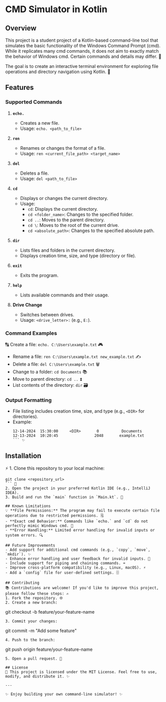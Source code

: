 # CMD Simulator in Kotlin

## Overview
 This project is a student project of a Kotlin-based command-line tool that simulates the basic functionality of the Windows Command Prompt (cmd). While it replicates many cmd commands, it does not aim to exactly match the behavior of Windows cmd. Certain commands and details may differ. 🌟

The goal is to create an interactive terminal environment for exploring file operations and directory navigation using Kotlin. 🚀

## Features

### Supported Commands
1. **`echo.`**
   - Creates a new file.
   - Usage: `echo. <path_to_file>`

2. **`ren`**
   - Renames or changes the format of a file.
   - Usage: `ren <current_file_path> <target_name>`

3. **`del`**
   - Deletes a file.
   - Usage: `del <path_to_file>`

4. **`cd`**
   - Displays or changes the current directory.
   - Usage:
     - `cd`: Displays the current directory.
     - `cd <folder_name>`: Changes to the specified folder.
     - `cd ..`: Moves to the parent directory.
     - `cd \`: Moves to the root of the current drive.
     - `cd <absolute_path>`: Changes to the specified absolute path.

5. **`dir`**
   - Lists files and folders in the current directory.
   - Displays creation time, size, and type (directory or file).

6. **`exit`**
   - Exits the program.

7. **`help`**
   - Lists available commands and their usage.

8. **Drive Change**
   - Switches between drives.
   - Usage: `<drive_letter>:` (e.g., `E:`).

### Command Examples
🔠 Create a file: `echo. C:\Users\example.txt` 🎮
- Rename a file: `ren C:\Users\example.txt new_example.txt` ✍️
- Delete a file: `del C:\Users\example.txt` 🗑️
- Change to a folder: `cd Documents` 📚
- Move to parent directory: `cd ..` ⏫
- List contents of the directory: `dir` 🗃

### Output Formatting
- File listing includes creation time, size, and type (e.g., `<DIR>` for directories).
- Example:
  ```
  12-14-2024  15:30:00     <DIR>       0          Documents
  12-13-2024  10:20:45                2048       example.txt
  ``` ✨

## Installation
⚡️ 1. Clone this repository to your local machine:
   ```
   git clone <repository_url>
   ``` 🚨
2. Open the project in your preferred Kotlin IDE (e.g., IntelliJ IDEA).
3. Build and run the `main` function in `Main.kt`. 🌌

## Known Limitations
💡 **File Permissions:** The program may fail to execute certain file operations due to restricted permissions. 🗒
- **Exact cmd Behavior:** Commands like `echo.` and `cd` do not perfectly mimic Windows cmd. 🏁
- **Error Handling:** Limited error handling for invalid inputs or system errors. 🔍

## Future Improvements
- Add support for additional cmd commands (e.g., `copy`, `move`, `mkdir`). ✨
- Enhance error handling and user feedback for invalid inputs. 🔧
- Include support for piping and chaining commands. ➡️
- Improve cross-platform compatibility (e.g., Linux, macOS). ⚡
- Add a `config` file for user-defined settings. 🗄

## Contributing
📚 Contributions are welcome! If you'd like to improve this project, please follow these steps: ✍️
1. Fork the repository. 🌐
2. Create a new branch:
   ```
   git checkout -b feature/your-feature-name
   ``` ♻️
3. Commit your changes:
   ```
   git commit -m "Add some feature"
   ``` ⌚
4. Push to the branch:
   ```
   git push origin feature/your-feature-name
   ``` 🏢
5. Open a pull request. 🎉

## License
💎 This project is licensed under the MIT License. Feel free to use, modify, and distribute it. ✨

---

✨ Enjoy building your own command-line simulator! ✨


